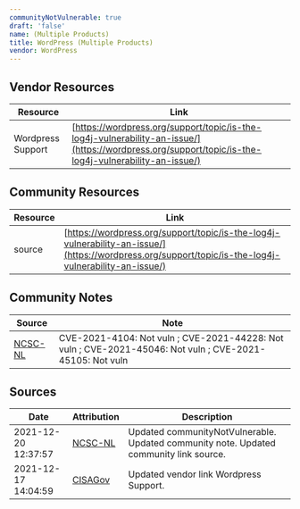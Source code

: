 ```yaml
---
communityNotVulnerable: true
draft: 'false'
name: (Multiple Products)
title: WordPress (Multiple Products)
vendor: WordPress
---
```


## Vendor Resources
| Resource | Link |
| --- | --- |
| Wordpress Support | [https://wordpress.org/support/topic/is-the-log4j-vulnerability-an-issue/](https://wordpress.org/support/topic/is-the-log4j-vulnerability-an-issue/) |

## Community Resources
| Resource | Link |
| --- | --- |
| source | [https://wordpress.org/support/topic/is-the-log4j-vulnerability-an-issue/](https://wordpress.org/support/topic/is-the-log4j-vulnerability-an-issue/) |

## Community Notes
| Source | Note |
| --- | --- |
| [NCSC-NL](https://github.com/NCSC-NL/log4shell/blob/main/software/README.md) | CVE-2021-4104: Not vuln ; CVE-2021-44228: Not vuln ; CVE-2021-45046: Not vuln ; CVE-2021-45105: Not vuln </ul> |

## Sources
| Date | Attribution | Description |
| --- | --- | --- |
| 2021-12-20 12:37:57 | [NCSC-NL](https://github.com/NCSC-NL/log4shell/blob/main/software/README.md) | Updated communityNotVulnerable. Updated community note. Updated community link source.  |
| 2021-12-17 14:04:59 | [CISAGov](https://raw.githubusercontent.com/cisagov/log4j-affected-db/develop/README.md) | Updated vendor link Wordpress Support.  |
